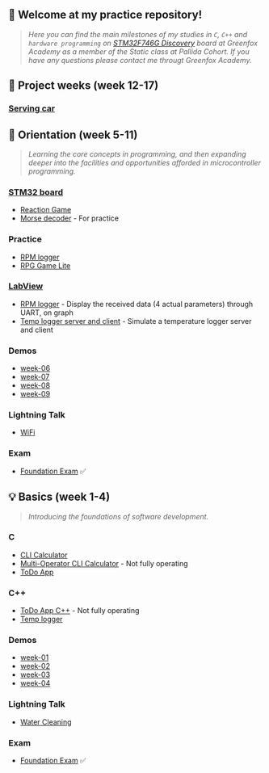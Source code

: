 ## :speech_balloon: Welcome at my practice repository!

> *Here you can find the main milestones of my studies in `C`, `C++` and `hardware programming` on [STM32F746G Discovery](http://www.st.com/en/evaluation-tools/32f746gdiscovery.html) board at Greenfox Academy
as a member of the Static class at Pallida Cohort. If you have any questions please contact me througt Greenfox Academy.*

## :construction: Project weeks (week 12-17)
### [Serving car](https://github.com/greenfox-academy/teaching-materials/tree/e4e9a897b6b6871516ff69530e8e277708422fff/team-project/hardware-static/serving-car)

## :key: Orientation (week 5-11)
> *Learning the core concepts in programming, and then expanding deeper into the facilities and opportunities afforded in microcontroller programming.*

### [STM32 board](https://github.com/greenfox-academy/paff-tm/tree/master/STM32Cube_FW_F7_V1.8.0/Projects/STM32746G-Discovery/GreenFox)
- [Reaction Game](https://github.com/greenfox-academy/paff-tm/tree/master/STM32Cube_FW_F7_V1.8.0/Projects/STM32746G-Discovery/GreenFox/reaction_game)
- [Morse decoder](https://github.com/greenfox-academy/paff-tm/tree/master/STM32Cube_FW_F7_V1.8.0/Projects/STM32746G-Discovery/GreenFox/orientation_retake) - For practice

### Practice 
- [RPM logger](https://github.com/greenfox-academy/paff-tm/tree/master/week-10/RPM_logger)
- [RPG Game Lite](https://github.com/greenfox-academy/paff-tm/tree/master/week-10/RPG_Game_lite)

### [LabView](https://github.com/greenfox-academy/paff-tm/tree/master/week-11)
- [RPM logger](https://github.com/greenfox-academy/paff-tm/tree/master/week-11/day-02/uart.vi) - Display the received data (4 actual parameters) through UART, on graph
- [Temp logger server and client](https://github.com/greenfox-academy/paff-tm/tree/master/week-11/day-04) - Simulate a temperature logger server and client

### Demos
- [week-06](https://github.com/greenfox-academy/paff-tm/tree/master/week-06/day-5/w6demo.pptx)
- [week-07](https://github.com/greenfox-academy/paff-tm/tree/master/week-07/day-5/w7demo.pptx)
- [week-08](https://github.com/greenfox-academy/paff-tm/tree/master/week-08/w8demo.pptx)
- [week-09](https://github.com/greenfox-academy/paff-tm/tree/master/week-09/w9demo.pptx)

### Lightning Talk
- [WiFi](https://github.com/greenfox-academy/paff-tm/tree/master/week-08/lt_Wifi.pptx)

### Exam 
- [Foundation Exam](https://github.com/paff-tm/static-orientation-exam-1st) :white_check_mark:


## :bulb: Basics (week 1-4)
> *Introducing the foundations of software development.*

### C
- [CLI Calculator](https://github.com/greenfox-academy/paff-tm/tree/master/week-03/CLI_calc)
- [Multi-Operator CLI Calculator](https://github.com/greenfox-academy/paff-tm/tree/master/week-03/Multi-Operator_CLI_calc) - Not fully operating
- [ToDo App](https://github.com/greenfox-academy/paff-tm/tree/master/week-04/ToDo_App)

### C++
- [ToDo App C++](https://github.com/greenfox-academy/paff-tm/tree/master/week-06/ToDo-cpp) - Not fully operating
- [Temp logger](https://github.com/greenfox-academy/paff-tm/tree/master/week-07/Temp_logger)

### Demos
- [week-01](https://github.com/greenfox-academy/paff-tm/tree/master/week-01/day-5/w1demo.pptx)
- [week-02](https://github.com/greenfox-academy/paff-tm/tree/master/week-02/day-5/w2demo.pptx)
- [week-03](https://github.com/greenfox-academy/paff-tm/tree/master/week-03/day-5/w3demo.pptx)
- [week-04](https://github.com/greenfox-academy/paff-tm/tree/master/week-04/day-4/w4demo.pptx)

### Lightning Talk
- [Water Cleaning](https://github.com/greenfox-academy/paff-tm/tree/master/week-04/lt_water.pptx)

### Exam
- [Foundation Exam](https://github.com/paff-tm/static-foundation-exam-1st) :white_check_mark:
